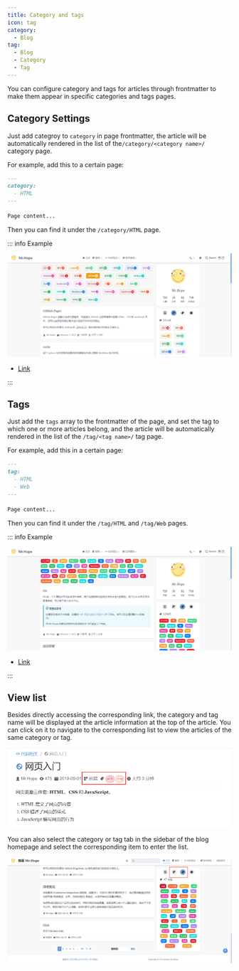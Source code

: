 ```yaml
---
title: Category and tags
icon: tag
category:
  - Blog
tag:
  - Blog
  - Category
  - Tag
---
```


You can configure category and tags for articles through frontmatter to make them appear in specific categories and tags pages.

<!-- more -->

## Category Settings

Just add categroy to `category` in page frontmatter, the article will be automatically rendered in the list of the`/category/<category name>/` category page.

For example, add this to a certain page:

```md
---
category:
  - HTML
---

Page content...
```

Then you can find it under the `/category/HTML` page.

::: info Example

![Category](./assets/category.png)

- [Link](https://mrhope.site/category/JavaScript/)

:::

## Tags

Just add the `tags` array to the frontmatter of the page, and set the tag to which one or more articles belong, and the article will be automatically rendered in the list of the `/tag/<tag name>/` tag page.

For example, add this in a certain page:

```md
---
tag:
  - HTML
  - Web
---

Page content...
```

Then you can find it under the `/tag/HTML` and `/tag/Web` pages.

::: info Example

![Tag](./assets/tag.png)

- [Link](https://mrhope.site/tag/Vuex/)

:::

## View list

Besides directly accessing the corresponding link, the category and tag name will be displayed at the article information at the top of the article. You can click on it to navigate to the corresponding list to view the articles of the same category or tag.

![Article Information](./assets/info.png)

You can also select the category or tag tab in the sidebar of the blog homepage and select the corresponding item to enter the list.

![Sidebar Tab](./assets/sidebar.png)
